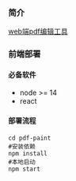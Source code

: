 ### 简介
[web端pdf编辑工具](https://laighten.github.io/2024/02/16/web%E7%AB%AFpdf%E7%BC%96%E8%BE%91%E5%B7%A5%E5%85%B7/)
### 前端部署

#### 必备软件
- node >= 14
- react

#### 部署流程
```
cd pdf-paint
#安装依赖
npm install
#本地启动
npm start
```
